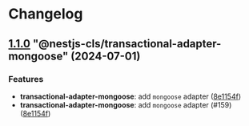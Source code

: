 # Changelog

<!-- MONODEPLOY:BELOW -->

## [1.1.0](https://github.com/Papooch/nestjs-cls/compare/@nestjs-cls/transactional-adapter-mongoose@1.0.0...@nestjs-cls/transactional-adapter-mongoose@1.1.0) "@nestjs-cls/transactional-adapter-mongoose" (2024-07-01)<a name="1.1.0"></a>

### Features

* **transactional-adapter-mongoose**: add `mongoose` adapter ([8e1154f](https://github.com/Papooch/nestjs-cls/commits/8e1154f))
* **transactional-adapter-mongoose**: add `mongoose` adapter (#159) ([8e1154f](https://github.com/Papooch/nestjs-cls/commits/8e1154f))


